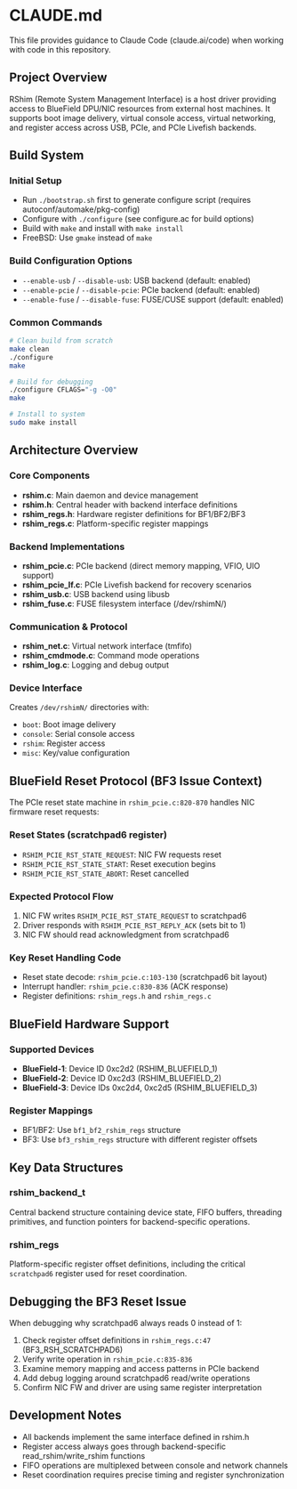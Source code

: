# CLAUDE.md

This file provides guidance to Claude Code (claude.ai/code) when working with code in this repository.

## Project Overview

RShim (Remote System Management Interface) is a host driver providing access to BlueField DPU/NIC resources from external host machines. It supports boot image delivery, virtual console access, virtual networking, and register access across USB, PCIe, and PCIe Livefish backends.

## Build System

### Initial Setup
- Run `./bootstrap.sh` first to generate configure script (requires autoconf/automake/pkg-config)
- Configure with `./configure` (see configure.ac for build options)
- Build with `make` and install with `make install`
- FreeBSD: Use `gmake` instead of `make`

### Build Configuration Options
- `--enable-usb` / `--disable-usb`: USB backend (default: enabled)  
- `--enable-pcie` / `--disable-pcie`: PCIe backend (default: enabled)
- `--enable-fuse` / `--disable-fuse`: FUSE/CUSE support (default: enabled)

### Common Commands
```bash
# Clean build from scratch
make clean
./configure
make

# Build for debugging  
./configure CFLAGS="-g -O0"
make

# Install to system
sudo make install
```

## Architecture Overview

### Core Components
- **rshim.c**: Main daemon and device management
- **rshim.h**: Central header with backend interface definitions
- **rshim_regs.h**: Hardware register definitions for BF1/BF2/BF3
- **rshim_regs.c**: Platform-specific register mappings

### Backend Implementations  
- **rshim_pcie.c**: PCIe backend (direct memory mapping, VFIO, UIO support)
- **rshim_pcie_lf.c**: PCIe Livefish backend for recovery scenarios
- **rshim_usb.c**: USB backend using libusb
- **rshim_fuse.c**: FUSE filesystem interface (/dev/rshimN/)

### Communication & Protocol
- **rshim_net.c**: Virtual network interface (tmfifo)
- **rshim_cmdmode.c**: Command mode operations
- **rshim_log.c**: Logging and debug output

### Device Interface
Creates `/dev/rshimN/` directories with:
- `boot`: Boot image delivery
- `console`: Serial console access  
- `rshim`: Register access
- `misc`: Key/value configuration

## BlueField Reset Protocol (BF3 Issue Context)

The PCIe reset state machine in `rshim_pcie.c:820-870` handles NIC firmware reset requests:

### Reset States (scratchpad6 register)
- `RSHIM_PCIE_RST_STATE_REQUEST`: NIC FW requests reset
- `RSHIM_PCIE_RST_STATE_START`: Reset execution begins  
- `RSHIM_PCIE_RST_STATE_ABORT`: Reset cancelled

### Expected Protocol Flow
1. NIC FW writes `RSHIM_PCIE_RST_STATE_REQUEST` to scratchpad6
2. Driver responds with `RSHIM_PCIE_RST_REPLY_ACK` (sets bit to 1)
3. NIC FW should read acknowledgment from scratchpad6

### Key Reset Handling Code
- Reset state decode: `rshim_pcie.c:103-130` (scratchpad6 bit layout)
- Interrupt handler: `rshim_pcie.c:830-836` (ACK response)
- Register definitions: `rshim_regs.h` and `rshim_regs.c`

## BlueField Hardware Support

### Supported Devices
- **BlueField-1**: Device ID 0xc2d2 (RSHIM_BLUEFIELD_1)
- **BlueField-2**: Device ID 0xc2d3 (RSHIM_BLUEFIELD_2)  
- **BlueField-3**: Device IDs 0xc2d4, 0xc2d5 (RSHIM_BLUEFIELD_3)

### Register Mappings
- BF1/BF2: Use `bf1_bf2_rshim_regs` structure
- BF3: Use `bf3_rshim_regs` structure with different register offsets

## Key Data Structures

### rshim_backend_t
Central backend structure containing device state, FIFO buffers, threading primitives, and function pointers for backend-specific operations.

### rshim_regs  
Platform-specific register offset definitions, including the critical `scratchpad6` register used for reset coordination.

## Debugging the BF3 Reset Issue

When debugging why scratchpad6 always reads 0 instead of 1:

1. Check register offset definitions in `rshim_regs.c:47` (BF3_RSH_SCRATCHPAD6)
2. Verify write operation in `rshim_pcie.c:835-836` 
3. Examine memory mapping and access patterns in PCIe backend
4. Add debug logging around scratchpad6 read/write operations
5. Confirm NIC FW and driver are using same register interpretation

## Development Notes

- All backends implement the same interface defined in rshim.h
- Register access always goes through backend-specific read_rshim/write_rshim functions
- FIFO operations are multiplexed between console and network channels
- Reset coordination requires precise timing and register synchronization